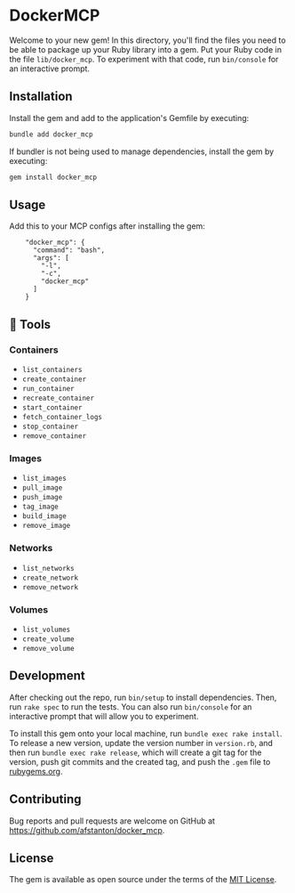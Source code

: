 # DockerMCP

Welcome to your new gem! In this directory, you'll find the files you need to be able to package up your Ruby library into a gem. Put your Ruby code in the file `lib/docker_mcp`. To experiment with that code, run `bin/console` for an interactive prompt.

## Installation

Install the gem and add to the application's Gemfile by executing:

```bash
bundle add docker_mcp
```

If bundler is not being used to manage dependencies, install the gem by executing:

```bash
gem install docker_mcp
```

## Usage

Add this to your MCP configs after installing the gem:

```
    "docker_mcp": {
      "command": "bash",
      "args": [
        "-l",
        "-c",
        "docker_mcp"
      ]
    }
```

## 🔨 Tools

### Containers

- `list_containers`
- `create_container`
- `run_container`
- `recreate_container`
- `start_container`
- `fetch_container_logs`
- `stop_container`
- `remove_container`

### Images

- `list_images`
- `pull_image`
- `push_image`
- `tag_image`
- `build_image`
- `remove_image`

### Networks

- `list_networks`
- `create_network`
- `remove_network`

### Volumes

- `list_volumes`
- `create_volume`
- `remove_volume`

## Development

After checking out the repo, run `bin/setup` to install dependencies. Then, run `rake spec` to run the tests. You can also run `bin/console` for an interactive prompt that will allow you to experiment.

To install this gem onto your local machine, run `bundle exec rake install`. To release a new version, update the version number in `version.rb`, and then run `bundle exec rake release`, which will create a git tag for the version, push git commits and the created tag, and push the `.gem` file to [rubygems.org](https://rubygems.org).

## Contributing

Bug reports and pull requests are welcome on GitHub at https://github.com/afstanton/docker_mcp.

## License

The gem is available as open source under the terms of the [MIT License](https://opensource.org/licenses/MIT).
